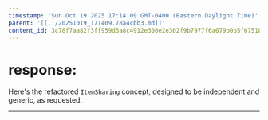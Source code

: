 ```yaml
---
timestamp: 'Sun Oct 19 2025 17:14:09 GMT-0400 (Eastern Daylight Time)'
parent: '[[../20251019_171409.78a4cbb3.md]]'
content_id: 3c78f7aa82f3ff959d3a8c4912e300e2e302f9b7977f6a079b0b5f6751850c52
---
```


# response:

Here's the refactored `ItemSharing` concept, designed to be independent and generic, as requested.

***
